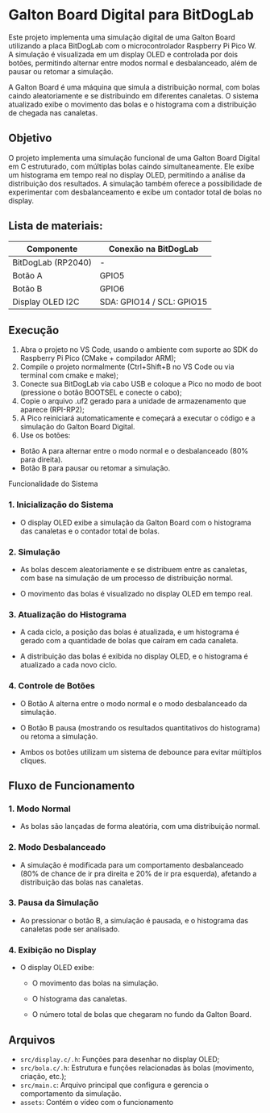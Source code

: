 # Galton Board Digital para BitDogLab

Este projeto implementa uma simulação digital de uma Galton Board utilizando a placa BitDogLab com o microcontrolador Raspberry Pi Pico W. A simulação é visualizada em um display OLED e controlada por dois botões, permitindo alternar entre modos normal e desbalanceado, além de pausar ou retomar a simulação.

A Galton Board é uma máquina que simula a distribuição normal, com bolas caindo aleatoriamente e se distribuindo em diferentes canaletas. O sistema atualizado exibe o movimento das bolas e o histograma com a distribuição de chegada nas canaletas.

## Objetivo

 O projeto implementa uma simulação funcional de uma Galton Board Digital em C estruturado, com múltiplas bolas caindo simultaneamente. Ele exibe um histograma em tempo real no display OLED, permitindo a análise da distribuição dos resultados. A simulação também oferece a possibilidade de experimentar com desbalanceamento e exibe um contador total de bolas no display.
 
 ##  Lista de materiais: 
 
| Componente            | Conexão na BitDogLab                |
|-----------------------|------------------------------------ |
| BitDogLab (RP2040)    | -                                   |
| Botão A               | GPIO5                               |
| Botão B               | GPIO6                               |
| Display OLED I2C      | SDA: GPIO14 / SCL: GPIO15           |

## Execução

1. Abra o projeto no VS Code, usando o ambiente com suporte ao SDK do Raspberry Pi Pico (CMake + compilador ARM);
2. Compile o projeto normalmente (Ctrl+Shift+B no VS Code ou via terminal com cmake e make);
3. Conecte sua BitDogLab via cabo USB e coloque a Pico no modo de boot (pressione o botão BOOTSEL e conecte o cabo);
4. Copie o arquivo .uf2 gerado para a unidade de armazenamento que aparece (RPI-RP2);
5. A Pico reiniciará automaticamente e começará a executar o código e a simulação do Galton Board Digital.
6. Use os botões:
- Botão A para alternar entre o modo normal e o desbalanceado (80% para direita).
- Botão B para pausar ou retomar a simulação.

Funcionalidade do Sistema
### 1. Inicialização do Sistema
- O display OLED exibe a simulação da Galton Board com o histograma das canaletas e o contador total de bolas.

### 2. Simulação
- As bolas descem aleatoriamente e se distribuem entre as canaletas, com base na simulação de um processo de distribuição normal.

- O movimento das bolas é visualizado no display OLED em tempo real.

### 3. Atualização do Histograma
- A cada ciclo, a posição das bolas é atualizada, e um histograma é gerado com a quantidade de bolas que caíram em cada canaleta.

- A distribuição das bolas é exibida no display OLED, e o histograma é atualizado a cada novo ciclo.

### 4. Controle de Botões
- O Botão A alterna entre o modo normal e o modo desbalanceado da simulação.

- O Botão B pausa (mostrando os resultados quantitativos do histograma) ou retoma a simulação.

- Ambos os botões utilizam um sistema de debounce para evitar múltiplos cliques.

## Fluxo de Funcionamento
### 1. Modo Normal
- As bolas são lançadas de forma aleatória, com uma distribuição normal.

### 2. Modo Desbalanceado
- A simulação é modificada para um comportamento desbalanceado (80% de chance de ir pra direita e 20% de ir pra esquerda), afetando a distribuição das bolas nas canaletas.

### 3. Pausa da Simulação
- Ao pressionar o botão B, a simulação é pausada, e o histograma das canaletas pode ser analisado.

### 4. Exibição no Display
- O display OLED exibe:

	- O movimento das bolas na simulação.

	- O histograma das canaletas.

	- O número total de bolas que chegaram no fundo da Galton Board.

##  Arquivos
- `src/display.c/.h`: Funções para desenhar no display OLED;
- `src/bola.c/.h`: Estrutura e funções relacionadas às bolas (movimento, criação, etc.);
- `src/main.c`: Arquivo principal que configura e gerencia o comportamento da simulação.
- `assets`: Contém o vídeo com o funcionamento

